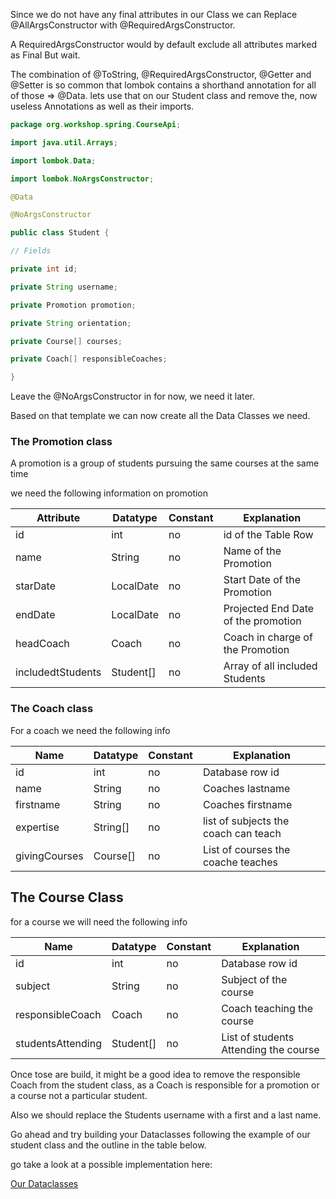 Since we do not have any final attributes in our Class we can Replace @AllArgsConstructor with @RequiredArgsConstructor.

A RequiredArgsConstructor would by default exclude all attributes marked as Final
But wait.

The combination of @ToString, @RequiredArgsConstructor, @Getter and @Setter is so common that lombok contains a shorthand annotation for all of those => @Data.
lets use that on our Student class and remove the, now useless Annotations as well as their imports.

``` java
package org.workshop.spring.CourseApi;

import java.util.Arrays;

import lombok.Data;

import lombok.NoArgsConstructor;

@Data

@NoArgsConstructor

public class Student {

// Fields

private int id;

private String username;

private Promotion promotion;

private String orientation;

private Course[] courses;

private Coach[] responsibleCoaches;

}
```

Leave the @NoArgsConstructor in for now, we need it later.

Based on that template we can now create all the Data Classes we need.


### The Promotion class

A promotion is a group of students pursuing the same courses at the same time

we need the following information on promotion



| Attribute         | Datatype  | Constant | Explanation                         |
| ----------------- | --------- | -------- | ----------------------------------- |
| id                | int       | no       | id of the Table Row                 |
| name              | String    | no       | Name of the Promotion               |
| starDate          | LocalDate | no       | Start Date of the Promotion         |
| endDate           | LocalDate | no       | Projected End Date of the promotion |
| headCoach         | Coach     | no       | Coach in charge of the Promotion    |
| includedtStudents | Student[] | no       | Array of all included Students      | 



### The Coach class

For a coach we need the following info



| Name          | Datatype | Constant | Explanation                          |
| ------------- | -------- | -------- | ------------------------------------ |
| id            | int      | no       | Database row id                      |
| name          | String   | no       | Coaches lastname                     |
| firstname     | String   | no       | Coaches  firstname                   |
| expertise     | String[] | no       | list of subjects the coach can teach |
| givingCourses | Course[] | no       | List of courses the coache teaches   |



## The Course Class

for a course we will need the following info

 Name              | Datatype  | Constant | Explanation                           |
| ----------------- | --------- | -------- | ------------------------------------- |
| id                | int       | no       | Database row id                       |
| subject           | String    | no       | Subject of the course                 |
| responsibleCoach  | Coach     | no       | Coach teaching the course             |
| studentsAttending | Student[] | no       | List of students Attending the course |


Once tose are build, it might be a good idea to remove the responsible Coach from the student class, as a Coach is responsible for a promotion or a course not a particular student.

Also we should replace the Students username with a first and a last name.

Go ahead and try building your Dataclasses following the example of our student class and the outline in the table below.


go take a look at a possible implementation here:

[Our Dataclasses](https://github.com/TripsJ/Spring-API-Workshop-1/blob/main/Our%20Dataclasses.md)
